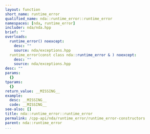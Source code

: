 ```yaml
---
layout: function
short_name: runtime_error
qualified_name: nda::runtime_error::runtime_error
namespaces: [nda, runtime_error]
includer: nda/nda.hpp
brief: ""
overloads:
  runtime_error() noexcept:
    desc: ""
    source: nda/exceptions.hpp
  runtime_error(const class nda::runtime_error & ) noexcept:
    desc: ""
    source: nda/exceptions.hpp
desc: ""
params:
  {}
tparams:
  {}
return_value: __MISSING__
example:
  desc: __MISSING__
  code: __MISSING__
see-also: []
title: nda::runtime_error::runtime_error
permalink: /cpp-api/nda/runtime_error/runtime_error-constructors
parent: nda::runtime_error
...
```


